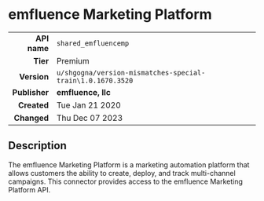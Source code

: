 # emfluence Marketing Platform
| | |
|-:|-|
|**API name**|`shared_emfluencemp`|
|**Tier**|Premium|
|**Version**|`u/shgogna/version-mismatches-special-train\1.0.1670.3520`|
|**Publisher**|**emfluence, llc**|
|**Created**|Tue Jan 21 2020|
|**Changed**|Thu Dec 07 2023|

## Description
The emfluence Marketing Platform is a marketing automation platform that allows customers the ability to create, deploy, and track multi-channel campaigns. This connector provides access to the emfluence Marketing Platform API.
